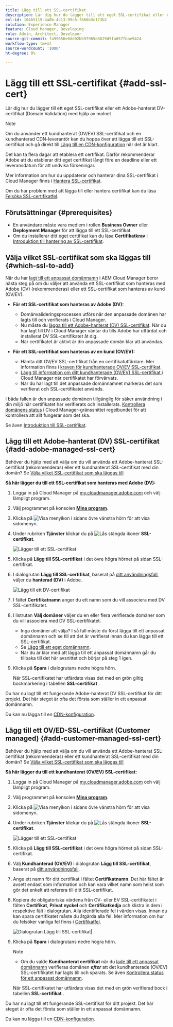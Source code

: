 ```yaml
---
title: Lägg till ett SSL-certifikat
description: Lär dig hur du lägger till ett eget SSL-certifikat eller ett Adobe-hanterat DV-certifikat (Domain Validation) med Cloud Manager självbetjäningsverktyg.
exl-id: 104b5119-4a8b-4c13-99c6-f866b3c173b2
solution: Experience Manager
feature: Cloud Manager, Developing
role: Admin, Architect, Developer
source-git-commit: fa99656e0dd02bb97965e8629d5fa657fbae9424
workflow-type: tm+mt
source-wordcount: '1000'
ht-degree: 0%

---
```



# Lägg till ett SSL-certifikat {#add-ssl-cert}

Lär dig hur du lägger till ett eget SSL-certifikat eller ett Adobe-hanterat DV-certifikat (Domain Validation) med hjälp av molnet

>[!NOTE]
>
>Om du använder ett kundhanterat (OV/EV) SSL-certifikat och en kundhanterad CDN-leverantör kan du hoppa över att lägga till ett SSL-certifikat och gå direkt till [Lägg till en CDN-konfiguration](/help/implementing/cloud-manager/cdn-configurations/add-cdn-config.md) när det är klart.

Det kan ta flera dagar att etablera ett certifikat. Därför rekommenderar Adobe att du etablerar ditt eget certifikat långt före en deadline eller ett leveransdatum för att undvika förseningar.

Mer information om hur du uppdaterar och hanterar dina SSL-certifikat i Cloud Manager finns i [Hantera SSL-certifikat](/help/implementing/cloud-manager/managing-ssl-certifications/managing-certificates.md).

Om du har problem med att lägga till eller hantera certifikat kan du läsa [Felsöka SSL-certifikatfel](/help/implementing/cloud-manager/managing-ssl-certifications/troubleshoot-ssl-cert.md).


## Förutsättningar {#prerequisites}

* En användare måste vara medlem i rollen **Business Owner** eller **Deployment Manager** för att lägga till ett SSL-certifikat.
* Om du installerar ditt eget certifikat kan du läsa **Certifikatkrav** i [Introduktion till hantering av SSL-certifikat](/help/implementing/cloud-manager/managing-ssl-certifications/introduction-to-ssl-certificates.md#requirements).

## Välja vilket SSL-certifikat som ska läggas till {#which-ssl-to-add}

När du har [lagt till ett anpassat domännamn](/help/implementing/cloud-manager/custom-domain-names/add-custom-domain-name.md) i AEM Cloud Manager beror nästa steg på om du väljer att använda ett SSL-certifikat som hanteras med Adobe (DV) (rekommenderas) eller ett SSL-certifikat som hanteras av kund (OV/EV).

* **För ett SSL-certifikat som hanteras av Adobe (DV):**
   * Domänvalideringsprocessen utförs när den anpassade domänen har lagts till och verifierats i Cloud Manager.
   * Nu måste du [lägga till ett Adobe-hanterat (DV) SSL-certifikat](#add-adobe-managed-ssl-cert).
När du har lagt till DV i Cloud Manager väntar du tills Adobe har utfärdat och installerat DV SSL-certifikatet åt dig.
   * När certifikatet är aktivt är din anpassade domän klar att användas.

* **För ett SSL-certifikat som hanteras av en kund (OV/EV):**

   * Hämta ditt OV/EV SSL-certifikat från en certifikatutfärdare. Mer information finns i [kraven för kundhanterade OV/EV SSL-certifikat](/help/implementing/cloud-manager/managing-ssl-certifications/introduction-to-ssl-certificates.md#requirements).
   * [Lägg till information om ditt kundhanterade (OV/EV) SSL-certifikat ](#add-customer-manage-ssl-cert) i Cloud Manager när certifikatet har förvärvats.
   * När du har lagt till det anpassade domännamnet markeras det som verifierat och SSL-certifikatet används.

I båda fallen är den anpassade domänen tillgänglig för säker användning i din miljö när certifikatet har verifierats och installerats. [Kontrollera domänens status](/help/implementing/cloud-manager/custom-domain-names/check-domain-name-status.md) i Cloud Manager-gränssnittet regelbundet för att kontrollera att allt fungerar som det ska.

Se även [Introduktion till SSL-certifikat](/help/implementing/cloud-manager/managing-ssl-certifications/introduction-to-ssl-certificates.md).

## Lägg till ett Adobe-hanterat (DV) SSL-certifikat {#add-adobe-managed-ssl-cert}

Behöver du hjälp med att välja om du vill använda ett Adobe-hanterat SSL-certifikat (rekommenderas) eller ett kundhanterat SSL-certifikat med din domän? Se [Välja vilket SSL-certifikat som ska läggas till](#which-ssl-to-add)

**Så här lägger du till ett SSL-certifikat som hanteras med Adobe (DV):**

1. Logga in på Cloud Manager på [my.cloudmanager.adobe.com](https://my.cloudmanager.adobe.com/) och välj lämpligt program.
1. Välj programmet på konsolen **[Mina program](/help/implementing/cloud-manager/navigation.md#my-programs)**.
1. Klicka på ![Visa menyikon](https://spectrum.adobe.com/static/icons/workflow_18/Smock_ShowMenu_18_N.svg) i sidans övre vänstra hörn för att visa sidomenyn.

1. Under rubriken **Tjänster** klickar du på ![Lås stängda ikoner](https://spectrum.adobe.com/static/icons/workflow_18/Smock_LockClosed_18_N.svg) **SSL-certifikat**.

   ![Lägger till ett SSL-certifikat](/help/implementing/cloud-manager/assets/ssl/ssl-cert-add.png)

1. Klicka på **Lägg till SSL-certifikat** i det övre högra hörnet på sidan SSL-certifikat.

1. I dialogrutan **Lägg till SSL-certifikat**, baserat på [ditt användningsfall](#which-ssl-to-add), väljer du **hanterad (DV)** i Adobe.

   ![Lägg till ett DV-certifikat](/help/implementing/cloud-manager/assets/ssl/add-dv-certificate.png)

1. I fältet **Certifikatnamn** anger du ett namn som du vill associera med DV SSL-certifikatet.

1. I listrutan **Välj domäner** väljer du en eller flera verifierade domäner som du vill associera med DV SSL-certifikatet.
   * Inga domäner att välja? I så fall måste du först lägga till ett anpassat domännamn och se till att det är verifierat innan du kan lägga till ett SSL-certifikat.
   * Se [Lägg till ett eget domännamn](/help/implementing/cloud-manager/custom-domain-names/add-custom-domain-name.md).
   * När du är klar med att lägga till ett anpassat domännamn går du tillbaka till det här avsnittet och börjar på steg 1 igen.

1. Klicka på **Spara** i dialogrutans nedre högra hörn.

   När SSL-certifikatet har utfärdats visas det med en grön giltig bockmarkering i tabellen **SSL-certifikat** .

Du har nu lagt till ett fungerande Adobe-hanterat DV SSL-certifikat för ditt projekt. Det här steget är ofta det första som ställer in ett anpassat domännamn.

Du kan nu lägga till en [CDN-konfiguration](/help/implementing/cloud-manager/cdn-configurations/add-cdn-config.md).

## Lägg till ett OV/ED-SSL-certifikat (Customer managed) {#add-customer-managed-ssl-cert}

Behöver du hjälp med att välja om du vill använda ett Adobe-hanterat SSL-certifikat (rekommenderas) eller ett kundhanterat SSL-certifikat med din domän? Se [Välja vilket SSL-certifikat som ska läggas till](#which-ssl-to-add)

**Så här lägger du till ett kundhanterat (OV/EV) SSL-certifikat:**

1. Logga in på Cloud Manager på [my.cloudmanager.adobe.com](https://my.cloudmanager.adobe.com/) och välj lämpligt program.
1. Välj programmet på konsolen **[Mina program](/help/implementing/cloud-manager/navigation.md#my-programs)**.
1. Klicka på ![Visa menyikon](https://spectrum.adobe.com/static/icons/workflow_18/Smock_ShowMenu_18_N.svg) i sidans övre vänstra hörn för att visa sidomenyn.
1. Under rubriken **Tjänster** klickar du på ![Lås stängda ikoner](https://spectrum.adobe.com/static/icons/workflow_18/Smock_LockClosed_18_N.svg) **SSL-certifikat**.

   ![Lägger till ett SSL-certifikat](/help/implementing/cloud-manager/assets/ssl/ssl-cert-add.png)

1. Klicka på **Lägg till SSL-certifikat** i det övre högra hörnet på sidan SSL-certifikat.

1. Välj **Kundhanterad (OV/EV)** i dialogrutan **Lägg till SSL-certifikat**, baserat på [ditt användningsfall](#which-ssl-to-add).

1. Ange ett namn för ditt certifikat i fältet **Certifikatnamn**.
Det här fältet är avsett endast som information och kan vara vilket namn som helst som gör det enkelt att referera till ditt SSL-certifikat.

1. Kopiera de obligatoriska värdena från OV- eller EV SSL-certifikatet i fälten **Certifikat**, **Privat nyckel** och **Certifikatkedja** och klistra in dem i respektive fält i dialogrutan.
Alla identifierade fel i värden visas. Innan du kan spara certifikatet måste du åtgärda alla fel. Mer information om hur du felsöker vanliga fel finns i [Certifikatfel](#certificate-errors).

   ![Dialogrutan Lägg till SSL-certifikat](/help/implementing/cloud-manager/assets/ssl/ssl-cert-02.png)|

1. Klicka på **Spara** i dialogrutans nedre högra hörn.

   >[!NOTE]
   >
   >* Om du valde **Kundhanterat certifikat** när du [lade till ett anpassat domännamn](/help/implementing/cloud-manager/custom-domain-names/add-custom-domain-name.md) verifieras domänen ***efter*** att det kundhanterade (OV/EV) SSL-certifikatet har lagts till och sparats. Se även [Kontrollera status för ett anpassat domännamn](/help/implementing/cloud-manager/custom-domain-names/check-domain-name-status.md#how-to).

   När SSL-certifikatet har utfärdats visas det med en grön verifierad bock i tabellen **SSL-certifikat** .

Du har nu lagt till ett fungerande SSL-certifikat för ditt projekt. Det här steget är ofta det första som ställer in ett anpassat domännamn.

Du kan nu lägga till en [CDN-konfiguration](/help/implementing/cloud-manager/cdn-configurations/add-cdn-config.md).























<!--
## Add an SSL certificate {#add-ssl-cert}

1. Log into Cloud Manager at [my.cloudmanager.adobe.com](https://my.cloudmanager.adobe.com/) and select the appropriate program.
1. On the **[My Programs](/help/implementing/cloud-manager/navigation.md#my-programs)** console, select the program.
1. In the upper-left corner of the page, click ![Show menu icon](https://spectrum.adobe.com/static/icons/workflow_18/Smock_ShowMenu_18_N.svg) to reveal the side menu. 
1. Under the **Services** heading, click ![Lock closed icon](https://spectrum.adobe.com/static/icons/workflow_18/Smock_LockClosed_18_N.svg) **SSL Certificates**. 

   ![Adding an SSL certificate](/help/implementing/cloud-manager/assets/ssl/ssl-cert-add.png)

1. Near the upper-right corner of the SSL Certificates page, click **Add SSL Certificate**.

1. In the **Add SSL certificate** dialog box, based on [your particular use case](/help/implementing/cloud-manager/managing-ssl-certifications/introduction-to-ssl-certificates.md), do one of the following:

    | | Use case | Steps |
    | --- | --- | --- |
    | 1 | **Add an Adobe managed (DV) certificate** | **To add an Adobe managed (DV) SSL certificate:**<br>a. In the **Add SSL Certificate** dialog box, select the certificate type **Adobe managed (DV)**.<br>![Add a DV certificate](/help/implementing/cloud-manager/assets/ssl/add-dv-certificate.png)<br>b. In the **Certificate name** field, enter a name you want associated with the certificate.<br>c. In the **Select domains** drop-down list, select one or more domains that you want associated with the DV SSL certificate.<br>No domains to select? If so, it means that you must first add a custom domain name and ensure it is verified before you can add an SSL certificate. See [Add a custom domain name](/help/implementing/cloud-manager/custom-domain-names/add-custom-domain-name.md). When you are finished adding a custom domain name, return to this topic and begin at step 1 again.<br>d. Continue to step 7. |
    | 2 | **Add a customer managed (OV/EV) certificate** | **To add a customer managed (OV/EV) SSL certificate:**<br>a. In the **Add SSL Certificate** dialog box, select the certificate type **Customer managed (OV/EV)**.<br>b. In the **Certificate name** field, enter a name for your certificate. This field is for informational purposes only and can be any name that helps you reference your SSL certificate easily.<br>c. In the **Certificate**, **Private key**, and **Certificate chain** fields, paste the required values into their respective fields.<br>![Add SSL certificate dialog box](/help/implementing/cloud-manager/assets/ssl/ssl-cert-02.png)<br>Any detected errors in values are displayed. Before you can save your certificate, you must address all errors. See [Certificate Errors](#certificate-errors) to learn more about troubleshooting common errors.<br>d. Continue to step 7. | 

1. In the lower-right corner of the dialog box, click **Save**.

    >[!NOTE]
    >
    >* If you selected **Adobe managed certificate** while [adding a custom domain name](/help/implementing/cloud-manager/custom-domain-names/add-custom-domain-name.md), the domain is verified with the added certificate when the custom domain is added. 
    >
    >* If you selected **Customer managed certificate** while [adding a custom domain name](/help/implementing/cloud-manager/custom-domain-names/add-custom-domain-name.md), the domain is verified ***after*** the customer managed (OV/EV) SSL certificate is added and saved. See also [Check the status of a custom domain name](/help/implementing/cloud-manager/custom-domain-names/check-domain-name-status.md#how-to).

    After the SSL certificate is successfully issued, it is displayed with a green verified check mark in the **SSL Certificates** table. 

    You now have added a working SSL certificate for your project. This step is often the first to set up a custom domain name. 
    

* To learn about updating and managing your SSL certificates in Cloud Manager, see [Manage SSL certificates](/help/implementing/cloud-manager/managing-ssl-certifications/managing-certificates.md).

* If you are having issues adding or managing your certificates, see [Troubleshoot SSL certificate errors](/help/implementing/cloud-manager/managing-ssl-certifications/troubleshoot-ssl-cert.md). -->
